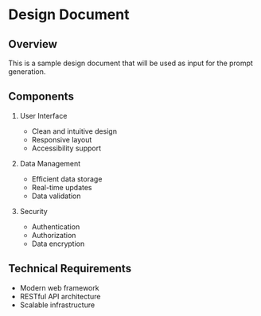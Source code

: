 # Design Document

## Overview
This is a sample design document that will be used as input for the prompt generation.

## Components
1. User Interface
   - Clean and intuitive design
   - Responsive layout
   - Accessibility support

2. Data Management
   - Efficient data storage
   - Real-time updates
   - Data validation

3. Security
   - Authentication
   - Authorization
   - Data encryption

## Technical Requirements
- Modern web framework
- RESTful API architecture
- Scalable infrastructure 